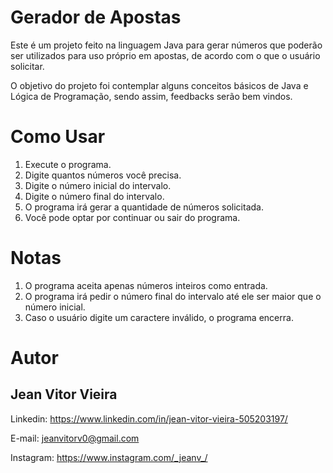 # Gerador de Apostas
Este é um projeto feito na linguagem Java para gerar números que poderão ser utilizados para uso próprio em apostas, de acordo com o que o usuário solicitar.

O objetivo do projeto foi contemplar alguns conceitos básicos de Java e Lógica de Programação, sendo assim, feedbacks serão bem vindos.

# Como Usar
1. Execute o programa.
2. Digite quantos números você precisa.
3. Digite o número inicial do intervalo.
4. Digite o número final do intervalo.
5. O programa irá gerar a quantidade de números solicitada.
6. Você pode optar por continuar ou sair do programa.

# Notas
1. O programa aceita apenas números inteiros como entrada. 
2. O programa irá pedir o número final do intervalo até ele ser maior que o número inicial.
3. Caso o usuário digite um caractere inválido, o programa encerra.

# Autor
## Jean Vitor Vieira
Linkedin:
https://www.linkedin.com/in/jean-vitor-vieira-505203197/

E-mail:
jeanvitorv0@gmail.com

Instagram: https://www.instagram.com/_jeanv_/
